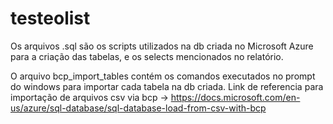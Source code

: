 # testeolist

Os arquivos .sql são os scripts utilizados na db criada no Microsoft Azure para a criação das tabelas, e os selects mencionados no relatório.

O arquivo bcp_import_tables contém os comandos executados no prompt do windows para importar cada tabela na db criada.
Link de referencia para importação de arquivos csv via bcp -> https://docs.microsoft.com/en-us/azure/sql-database/sql-database-load-from-csv-with-bcp
